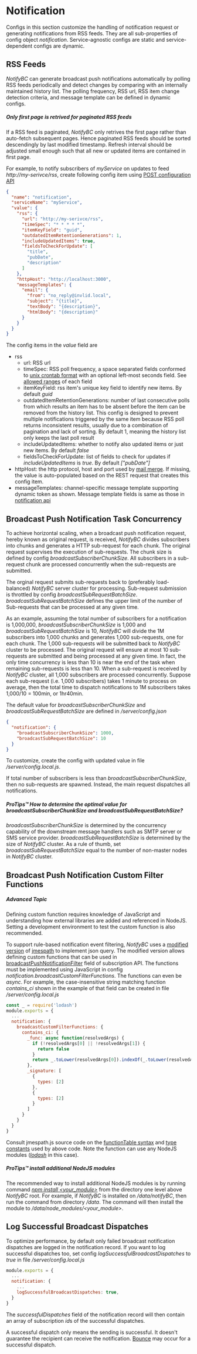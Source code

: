 # Notification

Configs in this section customize the handling of notification request or generating notifications from RSS feeds.  They are all sub-properties of config object *notification*. Service-agnostic  configs are static and service-dependent configs are dynamic. 

## RSS Feeds
*NotifyBC* can generate broadcast push notifications automatically by polling RSS feeds periodically and detect changes by comparing with an internally maintained history list. The polling frequency, RSS url, RSS item change detection criteria, and message template can be defined in dynamic configs.  

<div class="note warning">
  <h5>Only first page is retrived for paginated RSS feeds</h5>
  <p>If a RSS feed is paginated, <i>NotifyBC</i> only retrives the first page rather than auto-fetch subsequent pages. Hence paginated RSS feeds should be sorted descendingly by last modified timestamp. Refresh interval should be adjusted small enough such that all new or updated items are contained in first page.</p>
</div>


For example, to notify subscribers of *myService* on updates to feed *http://my-serivce/rss*, create following config item using [POST configuration API](../api-config/#create-a-configuration)

```json
{
  "name": "notification",
  "serviceName": "myService",
  "value": {
    "rss": {
      "url": "http://my-serivce/rss",
      "timeSpec": "* * * * *",
      "itemKeyField": "guid",
      "outdatedItemRetentionGenerations": 1,
      "includeUpdatedItems": true,
      "fieldsToCheckForUpdate": [
        "title",
        "pubDate",
        "description"
      ]
    },
    "httpHost": "http://localhost:3000",
    "messageTemplates": {
      "email": {
        "from": "no_reply@invlid.local",
        "subject": "{title}",
        "textBody": "{description}",
        "htmlBody": "{description}"
      }
    }
  }
}
```
The config items in the *value* field are

* rss
  * url: RSS url
  * <a name="timeSpec"></a>timeSpec: RSS poll frequency, a space separated fields conformed to [unix crontab format](https://www.freebsd.org/cgi/man.cgi?crontab(5)) with an optional left-most seconds field. See [allowed ranges](https://github.com/kelektiv/node-cron#cron-ranges) of each field
  * itemKeyField: rss item's unique key field to identify new items. By default *guid*
  * outdatedItemRetentionGenerations: number of last consecutive polls from which results an item has to be absent before the item can be removed from the history list. This config is designed to prevent multiple notifications triggered by the same item because RSS poll returns inconsistent results, usually due to a combination of pagination and lack of sorting. By default 1, meaning the history list only keeps the last poll result
  * includeUpdatedItems: whether to notify also updated items or just new items. By default *false*  
  * fieldsToCheckForUpdate: list of fields to check for updates if *includeUpdatedItems* is *true*. By default *["pubDate"]*
* httpHost: the http protocol, host and port used by [mail merge](../overview/#mail-merge). If missing, the value is auto-populated based on the REST request that creates this config item.
* messageTemplates: channel-specific message template supporting dynamic token as shown. Message template fields is same as those in [notification api](../api-notification/#field-message)

## Broadcast Push Notification Task Concurrency
To achieve horizontal scaling, when a broadcast push notification request, hereby known as original request, is received, *NotifyBC* divides subscribers into chunks and generates a HTTP sub-request for each chunk.  The original request supervises the execution of  sub-requests. The chunk size is defined by config *broadcastSubscriberChunkSize*. All subscribers in a sub-request chunk are processed concurrently when the sub-requests are submitted. 

The orginal request submits sub-requests back to (preferably load-balanced) *NotifyBC* server cluster for processing. Sub-request submission is throttled by config *broadcastSubRequestBatchSize*. *broadcastSubRequestBatchSize* defines the upper limit of the number of Sub-requests that can be processed at any given time. 

As an example, assuming the total number of subscribers for a notification is 1,000,000, *broadcastSubscriberChunkSize* is 1,000 and *broadcastSubRequestBatchSize* is 10, *NotifyBC* will divide the 1M subscribers into 1,000 chunks and generates 1,000 sub-requests, one for each chunk. The 1,000 sub-requests will be submitted back to *NotifyBC* cluster to be processed. The original request will ensure at most 10 sub-requests are submitted and being processed at any given time. In fact, the only time concurrency is less than 10 is near the end of the task when remaining sub-requests is less than 10. When a sub-request is received by *NotifyBC* cluster, all 1,000 subscribers are processed concurrently. Suppose each sub-request (i.e. 1,000 subscribers) takes 1 minute to process on average, then the total time to dispatch notifications to 1M subscribers takes 1,000/10 = 100min, or 1hr40min.

The default value for *broadcastSubscriberChunkSize* and *broadcastSubRequestBatchSize* are defined in */server/config.json*

```json
{
  "notification": {
    "broadcastSubscriberChunkSize": 1000,
    "broadcastSubRequestBatchSize": 10
  }
}
```

To customize, create the config with updated value in file */server/config.local.js*.

If total number of subscribers is less than *broadcastSubscriberChunkSize*, then no sub-requests are spawned. Instead, the main request dispatches all notifications. 

<div class="note">
  <h5>ProTips™ How to determine the optimal value for <i>broadcastSubscriberChunkSize</i> and <i>broadcastSubRequestBatchSize</i>?</h5>
  <p><i>broadcastSubscriberChunkSize</i> is determined by the concurrency capability of the downstream message handlers such as SMTP server or SMS service provider. <i>broadcastSubRequestBatchSize</i> is determined by the size of <i>NotifyBC</i> cluster. As a rule of thumb, set <i>broadcastSubRequestBatchSize</i> equal to the number of non-master nodes in <i>NotifyBC</i> cluster.</p>
</div>

## Broadcast Push Notification Custom Filter Functions
<div class="note info">
  <h5>Advanced Topic</h5>
  <p>
  Defining custom function requires knowledge of JavaScript and understanding how external libraries are added and referenced in NodeJS. Setting a development environment to test the custom function is also recommended.
  </p>
</div>

To support rule-based notification event filtering, *NotifyBC* uses a [modified version](https://github.com/f-w/jmespath.js) of [jmespath](http://jmespath.org/) to implement json query. The modified version allows defining custom functions that can be used in  [broadcastPushNotificationFilter](../api-subscription#broadcastPushNotificationFilter) field of subscription API. The functions must be implemented using JavaScript in config *notification.broadcastCustomFilterFunctions*. The functions can even be *async*. For example, the case-insensitive string matching function *contains_ci* shown in the example of that field can be created in file */server/config.local.js*

```js
const _ = require('lodash')
module.exports = {
  ...
  notification: {
    broadcastCustomFilterFunctions: {
      contains_ci: {
        _func: async function(resolvedArgs) {
          if (!resolvedArgs[0] || !resolvedArgs[1]) {
            return false
          }
          return _.toLower(resolvedArgs[0]).indexOf(_.toLower(resolvedArgs[1])) >= 0
        },
        _signature: [
          {
            types: [2]
          },
          {
            types: [2]
          }
        ]
      }
    }
  }
}
```
Consult jmespath.js source code on the [functionTable syntax](https://github.com/f-w/jmespath.js/blob/master/jmespath.js#L1127) and [type constants](https://github.com/f-w/jmespath.js/blob/master/jmespath.js#L132) used by above code. Note the function can use any NodeJS modules (*[lodash](https://lodash.com/)* in this case).

<div class="note">
  <h5>ProTips™ install additional NodeJS modules</h5>
  <p>The recommended way to install additional NodeJS modules is by running command <i><a href="https://docs.npmjs.com/cli/install">npm install &lt;your_module&gt;</a></i> from the directory one level above <i>NotifyBC</i> root. For example, if 
  <i>NotifyBC</i> is installed on <i>/data/notifyBC</i>, then run the command from directory <i>/data</i>. The command will then install the module to <i>/data/node_modules/&lt;your_module&gt;</i>.
  </p>
</div>

## Log Successful Broadcast Dispatches
To optimize performance, by default only failed broadcast notification dispatches 
are logged in the notification record. If you want to log successful dispatches too, set config *logSuccessfulBroadcastDispatches* to *true* in file */server/config.local.js*

```js
module.exports = {
  ...
  notification: {
    ...
    logSuccessfulBroadcastDispatches: true,
  }
}
```

The *successfulDispatches* field of the notification record will then contain an array of subscription *id*s of the successful dispatches.

A successful dispatch only means the sending is successful. It doesn't guarantee the recipient can receive the notification. [Bounce](../config-notificationBounce/) may occur for a successful dispatch.
